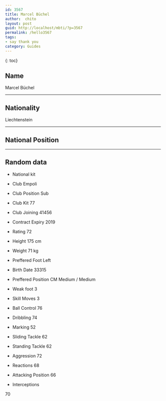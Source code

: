 ```yaml
---
id: 3567
title: Marcel Büchel
author:  chito 
layout: post
guid: http://localhost/mbti/?p=3567
permalink: /hello3567
tags:
- say thank you
category: Guides
---
```



{: toc}


## Name  
Marcel Büchel 

* * *

## Nationality  
Liechtenstein 

* * *

## National Position 

* * *

## Random data 

  * National kit 
  * Club 
Empoli 

  * Club Position 
Sub 

  * Club Kit 
77 

  * Club Joining 
41456 

  * Contract Expiry 
2019 

  * Rating 
72 

  * Height 
175 cm 

  * Weight 
71 kg 

  * Preffered Foot 
Left 

  * Birth Date 
33315 

  * Preffered Position 
CM Medium / Medium 

  * Weak foot 
3 

  * Skill Moves 
3 

  * Ball Control 
76 

  * Dribbling 
74 

  * Marking 
52 

  * Sliding Tackle 
62 

  * Standing Tackle 
62 

  * Aggression 
72 

  * Reactions 
68 

  * Attacking Position 
66 

  * Interceptions 

70</ul>